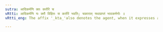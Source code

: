 ```yaml
---
sutra: आदिकर्मणि क्तः कर्तरि च
vRtti: आदिकर्मणि यः क्तौ विहितः स कर्तरि भवति; चकारात् यथाप्राप्तं भावकर्मणोः ॥
vRtti_eng: The affix '_kta_'also denotes the agent, when it expresses a beginning of an action.

---
```

